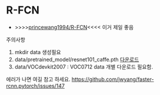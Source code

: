 # R-FCN
 * \>>>>[princewang1994/R-FCN](https://github.com/princewang1994/R-FCN.pytorch)<<<< 이거 제일 좋음
 
 주의사항
 1. mkdir data 생성필요
 2. data/pretrained_model/resnet101_caffe.pth [다운로드](https://drive.google.com/open?id=17EYGw4FpUfwt4eQvDEQflW2vGQVe6Hmf)
 3. data/VOCdevkit2007 : VOC0712 data 개별 다운로드 필요함.

 에러가 나면 여길 참고 하세요.
 https://github.com/jwyang/faster-rcnn.pytorch/issues/147
